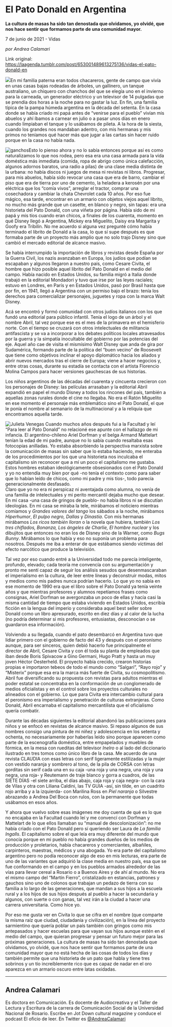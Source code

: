 # El Pato Donald en Argentina

**La cultura de masas ha sido tan denostada que olvidamos, yo olvidé, que nos hace sentir que formamos parte de una comunidad mayor.**

7 de junio de 2021 - Vidas

_por Andrea Calamari_

Link original: https://laagenda.tumblr.com/post/653001489613275136/vidas-el-pato-donald-en

![](https://64.media.tumblr.com/80948f89b8e66a8ee4692e73bf7cfd63/1b43f348b861b30e-64/s500x750/6ca04403d07f46483a6431dbf051076a3eeddc3e.jpg)En mi familia paterna eran todos chacareros, gente de campo que vivía en unas casas bajas rodeadas de árboles, un gallinero, un tanque australiano, un chiquero con chanchos del que se elegía uno en el invierno para la carneada, un generador eléctrico y un televisor de 14 pulgadas que se prendía dos horas a la noche para no gastar la luz. En fin, una familia típica de la pampa húmeda argentina en la década del setenta. En la casa donde se había criado mi papá antes de “venirse para el pueblo” vivían mis abuelos y ahí íbamos a carnear en julio o a pasar unos días en enero cuando limpiaban el tanque y lo usábamos de pileta. A la hora de la siesta, cuando los grandes nos mandaban adentro, con mis hermanas y mis primos no teníamos qué hacer más que jugar a las cartas sin hacer ruido porque en la casa no había nada. 


![ganchos](https://64.media.tumblr.com/80948f89b8e66a8ee4692e73bf7cfd63/1b43f348b861b30e-64/s500x750/6ca04403d07f46483a6431dbf051076a3eeddc3e.jpg)Esto lo pienso ahora y no lo sabía entonces porque así es como naturalizamos lo que nos rodea, pero esa era una casa armada para la vida doméstica más inmediata (comida, ropa de abrigo como única calefacción, algunos adornos baratos, una radio a pilas) de una clase media distinta de la urbana: no había discos ni juegos de mesa ni revistas ni libros. Progresar, para mis abuelos, había sido revocar una casa que era de barro, cambiar el piso que era de tierra por uno de cemento, la heladera a kerosén por una eléctrica que los “comía vivos”, arreglar el tractor, comprar una cosechadora y cambiar la chata Chevrolet cada 10 años. Por eso fue mágico, esa tarde, encontrar en un armario con objetos viejos aquel librito, no mucho más grande que un casette, en blanco y negro, sin tapas: era una historieta del Pato Donald, con una viñeta por página. Había sido de mi papá y mis tíos cuando eran chicos, a finales de los cuarenta, momento en qué Disney llegó a Argentina, Mickey era Miguelito, Daisy era Margarita y Goofy era Tribilín. No me acuerdo si alguna vez pregunté cómo había terminado el librito de Donald a la casa, lo que sí supe después es que formaba parte de un proyecto más amplio que no solo trajo Disney sino que cambió el mercado editorial de alcance masivo. 

Se había interrumpido la importación de libros y revistas desde España por la Guerra Civil, los nazis avanzaban en Europa, los judíos que podían se escapaban y algunos llegaron a nuestro país, como Cesare Civita, el hombre que hizo posible aquel librito del Pato Donald en el medio del campo. Había nacido en Estados Unidos, su familia migró a Italia donde trabajó en la editorial Mondadori y tuvo que irse por las leyes raciales; estuvo en Londres, en París y en Estados Unidos, pasó por Brasil hasta que por fin, en 1941, llegó a Argentina con un permiso bajo el brazo: tenía los derechos para comercializar personajes, juguetes y ropa con la marca Walt Disney. 

Acá se encontró y formó comunidad con otros judíos italianos con los que fundó una editorial para público infantil. Tenía el logo de un árbol y el nombre Abril, tal vez porque ese es el mes de la primavera en el hemisferio norte. Con el tiempo se cruzará con otros intelectuales de militancia antifascista y se va a incorporar a los debates políticos locales atravesados por la guerra y la simpatía inocultable del gobierno por las potencias del eje. Aquel año cae de visita el mismísimo Walt Disney que anda de gira por Sudamérica, formando parte de la política del “buen vecino” de Roosevelt que tiene como objetivos inclinar el apoyo diplomático hacia los aliados y abrir nuevos mercados tras el cierre de Europa; viene a hacer negocios y, entre otras cosas, durante su estadía se contacta con el artista Florencio Molina Campos para hacer versiones gauchescas de sus historias. 

Los niños argentinos de las décadas del cuarenta y cincuenta crecieron con los personajes de Disney: las películas arrasaban y la editorial Abril expandió en papel el mundo Disney a todos los rincones del país, también a aquellas zonas rurales donde el cine no llegaba. No era el Ratón Miguelito en ese momento el personaje más emblemático sino el Pato Donald, el que le ponía el nombre al semanario de la multinacional y a la reliquia que encontramos aquella tarde. 

![Julieta Venegas](https://64.media.tumblr.com/71401bf105341164bbbc0ce9be9ee059/1b43f348b861b30e-d9/s250x400/d4f7480029bfc9450a680e33c3f339404fe367ec.png)
Cuando muchos años después fui a la Facultad y leí “Para leer al Pato Donald” no relacioné ese apunte con el hallazgo de mi infancia. El argentino-chileno Ariel Dorfman y el belga Armand Mattelart tenían la edad de mi padre, aunque no lo sabía cuando resaltaba esas fotocopias anilladas. Yo estaba absorbiendo la perspectiva marxista sobre la comunicación de masas sin saber que lo estaba haciendo, me enteraba de los procedimientos por los que una historieta nos inculcaba el capitalismo sin reconocer que a mí un poco el capitalismo me gustaba. Estos hombres estaban ideológicamente obsesionados con el Pato Donald y yo no entendía muy bien por qué -no tenía el contexto como para saber que lo habían leído de chicos, como mi padre y mis tíos-, todo parecía generacionalmente desfasado.  
Claro que yo no era ni perspicaz ni aventajada como alumna, no venía de una familia de intelectuales y mi perito mercantil dejaba mucho que desear. En mi casa -una casa de gringos de pueblo- no había libros ni se discutían ideologías. En mi casa se miraba la tele, mirábamos el noticiero mientras comíamos y *Grandes valores del tango* los sábados a la noche, mirábamos *Hiperhumor*, *El pulpo negro, Dallas* y *Dinastía*. Con mis hermanas mirábamos *Los ricos también lloran* o la novela que hubiera, también *Los tres chiflados, Bonanza, Los ángeles de Charlie, El hombre nuclear* y los dibujitos que entonces no eran los de Disney sino de la Warner, como *Bugs Bunny*. Mirábamos lo que había y eso no suponía un problema para nosotros. Después me iba a enterar de que estábamos siendo víctimas del efecto narcótico que produce la televisión.

Tal vez por eso cuando entré a la Universidad todo me parecía inteligente, profundo, elevado; cada teoría me convencía con su argumentación y pronto me sentí capaz de seguir los análisis sesudos que desenmascaraban el imperialismo en la cultura, de leer entre líneas y deconstruir modas, mitos y medios como mis padres nunca podrían hacerlo. Lo que yo no sabía en ese momento de 1990 era que el libro sobre el Pato Donald ya tenía veinte años y que mientras profesores y alumnos repetíamos frases como consignas, Ariel Dorfman se avergonzaba un poco de ellas y hacía casi la misma cantidad de tiempo que estaba viviendo en Estados Unidos, escribía ficción en la lengua del imperio y consideraba aquel best seller sobre Donald como un libro apresurado, escrito en diez días y al calor de la lucha (no podría determinar si mis profesores, entusiastas, desconocían o se guardaron esa información).

Volviendo a su llegada, cuando el pato desembarcó en Argentina tuvo que lidiar primero con el gobierno de facto del 43 y después con el peronismo aunque, para ser sinceros, quien debió hacerlo fue principalmente el director de Abril, Cesare Civita y con él toda su planta de  empleados que iban desde Boris Spivacow a Gino Germani, Hugo Pratt y hasta un muy joven Héctor Oesterheld. El proyecto había crecido, crearon historias propias e importaron tebeos de todo el mundo como “Salgari”, “Rayo rojo” y “Misterix” porque esa era la marca más fuerte de Civita, su cosmopolitismo. Abril fue diversificando su propuesta con revistas para adultos mientras el poder estatal se concentraba en la conformación de un conglomerado de medios oficialistas y en el control sobre los proyectos culturales no alineados con el gobierno. Lo que para Civita era intercambio cultural para el peronismo era imperialismo y penetración de culturas extranjeras. Como Donald, Abril encarnaba el capitalismo mercantilista que el oficialismo quería combatir. 

Durante las décadas siguientes la editorial abandonó las publicaciones para niños y se enfocó en revistas de alcance masivo. Si repaso algunos de sus nombres consigo una pintura de mi niñez y adolescencia en los setenta y ochenta, no necesariamente por haberlas leído sino porque aparecen como parte de la escenografía doméstica, entre empapelados y muebles de fórmica, en la mesa con rueditas del televisor *Inelro* o al lado del diccionario ilustrado en tres tomos como único libro de la casa. Me acuerdo de una revista CLAUDIA con esas letras con serif ligeramente estilizadas y la mujer con vestido naranja y sombrero al tono, de la pila de CORSA con letras gorditas sin serif cada una en su caja -una roja y una negra, una roja y una negra, una roja- y Reutemann de traje blanco y gorra a cuadros, de las SIETE DÍAS -el siete arriba, el días abajo, caja roja y caja negra- con la cara de Vilas y otra con Liliana Caldini, las TV GUIA -así, sin tilde, en un cuadrito rojo arriba y a la izquierda- con Marilina Ross en *Piel naranja* o Silvestre abrazando a Andrea Del Boca con rulos, con la permanente que todas usábamos en esos años.

Y ahora que vuelvo sobre esas imágenes me doy cuenta de qué es lo que no encajaba en la Facultad cuando leí y me convencí con Dorfman y Mattelart de lo que ellos llamaban su “manual de descolonización”: no me había criado con el Pato Donald pero sí queriendo ser Laura de *La familia Ingalls*. El capitalismo sobre el que leía era muy diferente del mundo que conocía porque en mi pueblo no había grandes dueños de los medios de producción y proletarios, había chacareros y comerciantes, albañiles, carpinteros, maestras, médicos y una abogada. Yo era parte del capitalismo argentino pero no podía reconocer algo de eso en mis lecturas, era parte de uno de las variantes que adquirió la clase media en nuestro país, esa que se fue conformando en el campo y en los pueblos armados alrededor de las vías para llevar cereal a Rosario o a Buenos Aires y de ahí al mundo. No era el mismo campo del “Martín Fierro”, cristalizado en estancias, patrones y gauchos sino uno de colonos que trabajan un pedazo de tierra con su familia a lo largo de las generaciones, que mandan a sus hijos a la escuela rural y a los hijos de sus hijos después al pueblo a hacer la secundaria y algunos, con suerte o con ganas, tal vez irán a la ciudad a hacer una carrera universitaria. Como hice yo.

Por eso me gusta ver en Civita lo que se cifra en el nombre (que comparte la misma raíz que ciudad, ciudadanía y civilización), en la línea del proyecto sarmientino que quería poblar un país también con gringos como mis antepasados y hacer escuelas para que vayan sus hijos aunque estén en el medio del campo, que quieran progresar y pensar un futuro mejor para las próximas generaciones. La cultura de masas ha sido tan denostada que olvidamos, yo olvidé, que nos hace sentir que formamos parte de una comunidad mayor que no está hecha de las cosas de todos los días y también permite que una historieta de un pato que habla y tiene tres sobrinos y un tío increíblemente rico que es capaz de nadar en el oro aparezca en un armario oscuro entre latas oxidadas.



---

Andrea Calamari
---------------

 Es doctora en Comunicación. Es docente de Audiocreativa y el Taller de Lectura y Escritura de la carrera de Comunicación Social de la Universidad Nacional de Rosario. Escribe en Jot Down cultural magazine y conduce el podcast El oficio de leer. En Twitter es [@AndreaCalamari](https://twitter.com/AndreaCalamari) 

